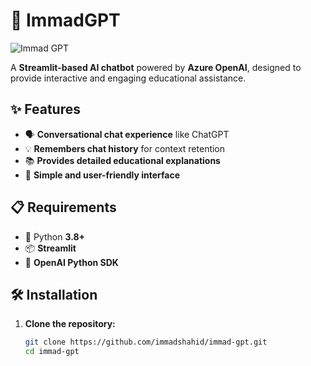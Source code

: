 # 🚀 ImmadGPT

![Immad GPT](https://img.shields.io/badge/ImmadGPT-AI--Powered-blue?style=for-the-badge)

A **Streamlit-based AI chatbot** powered by **Azure OpenAI**, designed to provide interactive and engaging educational assistance.

## ✨ Features
- 🗣 **Conversational chat experience** like ChatGPT
- 💡 **Remembers chat history** for context retention
- 📚 **Provides detailed educational explanations**
- 🎨 **Simple and user-friendly interface**

## 📋 Requirements
- 🐍 Python **3.8+**
- 📦 **Streamlit**
- 🔑 **OpenAI Python SDK**

## 🛠 Installation

1. **Clone the repository:**
   ```bash
   git clone https://github.com/immadshahid/immad-gpt.git
   cd immad-gpt
